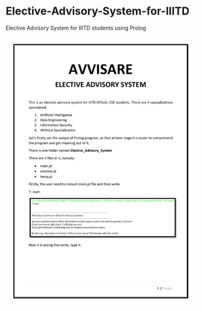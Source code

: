 # Elective-Advisory-System-for-IIITD
Elective Advisory System for IIITD students using Prolog

<img src="https://github.com/simranenggprojects/Elective-Advisory-System-for-IIITD/blob/main/readme.pdf">
